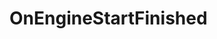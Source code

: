 <Badge type="danger" text="Carbon Compatible"/><Badge type="warning" text="Oxide Compatible"/>
# OnEngineStartFinished
```csharp

```
